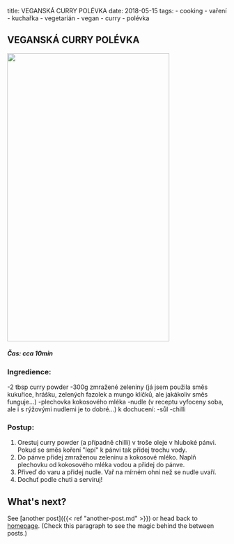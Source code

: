 title: VEGANSKÁ CURRY POLÉVKA
date: 2018-05-15
tags: 
    - cooking
    - vaření
    - kuchařka
    - vegetarián
    - vegan
    - curry
    - polévka

## VEGANSKÁ CURRY POLÉVKA

<img src="https://zljrta.db.files.1drv.com/y4mK2rKOgZY9IowR43Unwt-bkQS33ih9PikO0Or8oEW7avHAq33qMIjjOWLugDgBlacW7fimJbkEM6dV-gzpfX1gFEYHnifiuAoBSyAkATIu1NFsofCsF5wa14m0TLhDExi8_nOlOZ6Vf45X0_Ojl3VnseJm4ayIbFHzbLmF5sq1QYHefzfBYVDzD5Ti7JPBdOW8mzusBL8nR65bIgmHwaBlg?width=372&height=660&cropmode=none" width="372" height="660" />

##### Čas: cca 10min

### Ingredience:
-2 tbsp curry powder 
-300g zmražené zeleniny (já jsem použila směs kukuřice, hrášku, zelených fazolek a mungo klíčků, ale jakákoliv směs funguje...)
-plechovka kokosového mléka
-nudle (v receptu vyfoceny soba, ale i s rýžovými nudlemi je to dobré...)
k dochucení:
-sůl
-chilli

### Postup: 
1. Orestuj curry powder (a případně chilli) v troše oleje v hluboké pánvi. Pokud se směs koření "lepí" k pánvi tak přidej trochu vody.
2. Do pánve přidej zmraženou zeleninu a kokosové mléko. Naplň plechovku od kokosového mléka vodou a přidej do pánve. 
3. Přiveď do varu a přidej nudle. Vař na mírném ohni než se nudle uvaří. 
4. Dochuť podle chuti a servíruj!






## What's next?

See [another post]({{< ref "another-post.md" >}}) or head back to [homepage](../../). (Check this paragraph to see the magic behind the between posts.)

